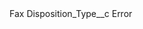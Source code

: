 <?xml version="1.0" encoding="UTF-8"?>
<CustomMetadata xmlns="http://soap.sforce.com/2006/04/metadata" xmlns:xsi="http://www.w3.org/2001/XMLSchema-instance" xmlns:xsd="http://www.w3.org/2001/XMLSchema">
    <label>Fax</label>
    <values>
        <field>Disposition_Type__c</field>
        <value xsi:type="xsd:string">Error</value>
    </values>
</CustomMetadata>
